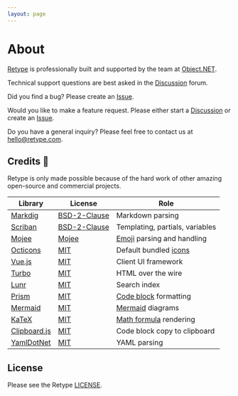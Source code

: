 ```yaml
---
layout: page
---
```

# About

[Retype](https://retype.com/) is professionally built and supported by the team at [Object.NET](https://object.net).

Technical support questions are best asked in the [Discussion](https://github.com/retypeapp/retype/discussions) forum.

Did you find a bug? Please create an [Issue](https://github.com/retypeapp/retype/issues).

Would you like to make a feature request. Please either start a [Discussion](https://github.com/retypeapp/retype/discussions) or create an [Issue](https://github.com/retypeapp/retype/issues).

Do you have a general inquiry? Please feel free to contact us at [hello@retype.com](mailto:hello@retype.com).

## Credits :clap:

Retype is only made possible because of the hard work of other amazing open-source and commercial projects.

| Library                                                  | License                                                                    | Role                                                                   |
| -------------------------------------------------------- | -------------------------------------------------------------------------- | ---------------------------------------------------------------------- |
| [Markdig](https://github.com/xoofx/markdig)              | [BSD-2-Clause](https://github.com/xoofx/markdig/blob/master/license.txt)   | Markdown parsing                                                       |
| [Scriban](https://github.com/scriban/scriban)            | [BSD-2-Clause](https://github.com/scriban/scriban/blob/master/license.txt) | Templating, partials, variables                                        |
| [Mojee](https://mojee.io)                                | [Mojee](https://docs.mojee.io/license/)                                    | [Emoji](/components/emoji.md) parsing and handling                     |
| [Octicons](https://primer.github.io/octicons/)           | [MIT](https://github.com/primer/octicons/blob/main/LICENSE)                | Default bundled [icons](/components/icon.md)                           |
| [Vue.js](https://vuejs.org/)                             | [MIT](https://github.com/vuejs/vue/blob/dev/LICENSE)                       | Client UI framework                                                    |
| [Turbo](https://turbo.hotwired.dev/)                     | [MIT](https://github.com/hotwired/turbo/blob/main/MIT-LICENSE)             | HTML over the wire                                                     |
| [Lunr](https://lunrjs.com/)                              | [MIT](https://github.com/olivernn/lunr.js/blob/master/LICENSE)             | Search index                                                           |
| [Prism](https://prismjs.com/)                            | [MIT](https://github.com/PrismJS/prism/blob/master/LICENSE)                | [Code block](/components/code-block.md#syntax-highlighting) formatting |
| [Mermaid](https://mermaid-js.github.io/mermaid/)         | [MIT](https://github.com/mermaid-js/mermaid/blob/develop/LICENSE)          | [Mermaid](/components/mermaid.md) diagrams                             |
| [KaTeX](https://github.com/KaTeX/KaTeX)                  | [MIT](https://github.com/KaTeX/KaTeX/blob/master/LICENSE)                  | [Math formula](/components/math-formulas.md) rendering                 |
| [Clipboard.js](https://clipboardjs.com)                  | [MIT](https://clipboardjs.com/)                                            | Code block copy to clipboard                                           |
| [YamlDotNet](https://github.com/aaubry/YamlDotNet)       | [MIT](https://github.com/aaubry/YamlDotNet/blob/master/LICENSE.txt)        | YAML parsing                                                           |

## License

Please see the Retype [LICENSE](LICENSE.md).
